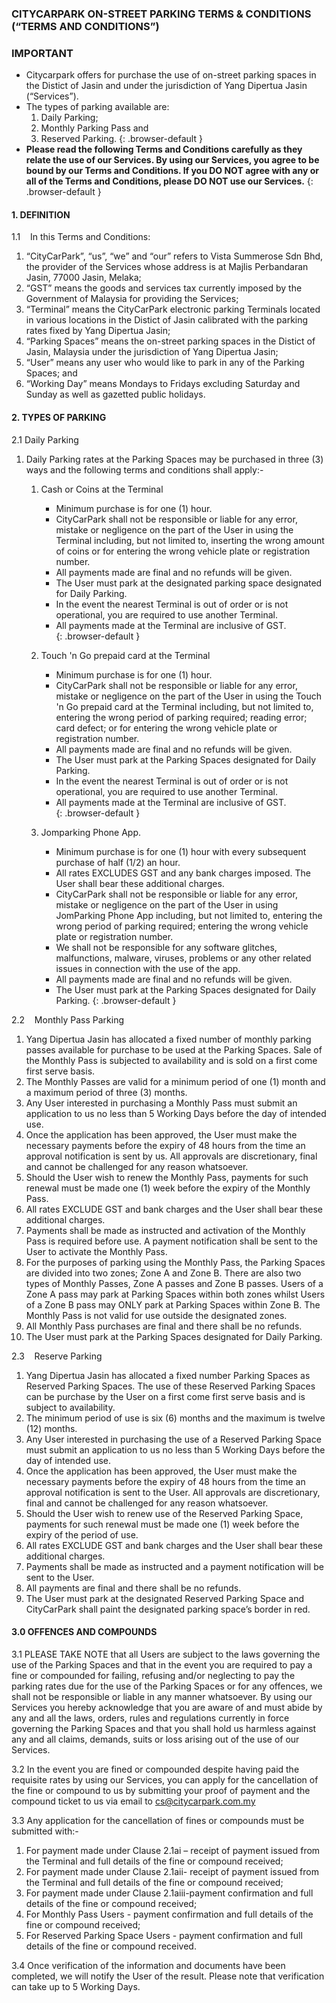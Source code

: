 ### CITYCARPARK ON-STREET PARKING TERMS & CONDITIONS (“TERMS AND CONDITIONS”)

### IMPORTANT


*   Citycarpark offers for purchase the use of on-street parking spaces in the Distict of Jasin and under the jurisdiction of Yang Dipertua Jasin (“Services”).
*   The types of parking available are:
    1.  Daily Parking;
    2.  Monthly Parking Pass and
    3.  Reserved Parking.
    {: .browser-default }
*   **Please read the following Terms and Conditions carefully as they relate the use of our Services. By using our Services, you agree to be bound by our Terms and Conditions. If you DO NOT agree with any or all of the Terms and Conditions, please DO NOT use our Services.**
{: .browser-default }

#### 1\. DEFINITION

1.1    In this Terms and Conditions:



1.  “CityCarPark”, “us”, “we” and “our” refers to Vista Summerose Sdn Bhd, the provider of the Services whose address is at Majlis Perbandaran Jasin, 77000 Jasin, Melaka;
2.  “GST” means the goods and services tax currently imposed by the Government of Malaysia for providing the Services;
3.  “Terminal” means the CityCarPark electronic parking Terminals located in various locations in the Distict of Jasin calibrated with the parking rates fixed by Yang Dipertua Jasin;
4.  “Parking Spaces” means the on-street parking spaces in the Distict of Jasin, Malaysia under the jurisdiction of Yang Dipertua Jasin;
5.  “User” means any user who would like to park in any of the Parking Spaces; and
6.  “Working Day” means Mondays to Fridays excluding Saturday and Sunday as well as gazetted public holidays. 



#### 2\. TYPES OF PARKING

2.1 Daily Parking



1.  Daily Parking rates at the Parking Spaces may be purchased in three (3) ways and the following terms and conditions shall apply:-  

    1.  Cash or Coins at the Terminal
        *   Minimum purchase is for one (1) hour.
        *   CityCarPark shall not be responsible or liable for any error, mistake or negligence on the part of the User in using the Terminal including, but not limited to, inserting the wrong amount of coins or for entering the wrong vehicle plate or registration number.
        *   All payments made are final and no refunds will be given.
        *   The User must park at the designated parking space designated for Daily Parking.
        *   In the event the nearest Terminal is out of order or is not operational, you are required to use another Terminal.
        *   All payments made at the Terminal are inclusive of GST.  
        {: .browser-default }

    2.  Touch 'n Go prepaid card at the Terminal
        *   Minimum purchase is for one (1) hour.
        *   CityCarPark shall not be responsible or liable for any error, mistake or negligence on the part of the User in using the Touch 'n Go prepaid card at the Terminal including, but not limited to, entering the wrong period of parking required; reading error; card defect; or for entering the wrong vehicle plate or registration number.
        *   All payments made are final and no refunds will be given.
        *   The User must park at the Parking Spaces designated for Daily Parking.
        *   In the event the nearest Terminal is out of order or is not operational, you are required to use another Terminal.
        *   All payments made at the Terminal are inclusive of GST.  
        {: .browser-default }

    3.  Jomparking Phone App.
        *   Minimum purchase is for one (1) hour with every subsequent purchase of half (1/2) an hour.
        *   All rates EXCLUDES GST and any bank charges imposed. The User shall bear these additional charges.
        *   CityCarPark shall not be responsible or liable for any error, mistake or negligence on the part of the User in using JomParking Phone App including, but not limited to, entering the wrong period of parking required; entering the wrong vehicle plate or registration number.
        *   We shall not be responsible for any software glitches, malfunctions, malware, viruses, problems or any other related issues in connection with the use of the app.
        *   All payments made are final and no refunds will be given.
        *   The User must park at the Parking Spaces designated for Daily Parking.
        {: .browser-default }



2.2    Monthly Pass Parking



1.  Yang Dipertua Jasin has allocated a fixed number of monthly parking passes available for purchase to be used at the Parking Spaces. Sale of the Monthly Pass is subjected to availability and is sold on a first come first serve basis.
2.  The Monthly Passes are valid for a minimum period of one (1) month and a maximum period of three (3) months.
3.  Any User interested in purchasing a Monthly Pass must submit an application to us no less than 5 Working Days before the day of intended use.
4.  Once the application has been approved, the User must make the necessary payments before the expiry of 48 hours from the time an approval notification is sent by us. All approvals are discretionary, final and cannot be challenged for any reason whatsoever.
5.  Should the User wish to renew the Monthly Pass, payments for such renewal must be made one (1) week before the expiry of the Monthly Pass.
6.  All rates EXCLUDE GST and bank charges and the User shall bear these additional charges.
7.  Payments shall be made as instructed and activation of the Monthly Pass is required before use. A payment notification shall be sent to the User to activate the Monthly Pass.
8.  For the purposes of parking using the Monthly Pass, the Parking Spaces are divided into two zones; Zone A and Zone B. There are also two types of Monthly Passes, Zone A passes and Zone B passes. Users of a Zone A pass may park at Parking Spaces within both zones whilst Users of a Zone B pass may ONLY park at Parking Spaces within Zone B. The Monthly Pass is not valid for use outside the designated zones.
9.  All Monthly Pass purchases are final and there shall be no refunds.
10.  The User must park at the Parking Spaces designated for Daily Parking.



2.3    Reserve Parking



1.  Yang Dipertua Jasin has allocated a fixed number Parking Spaces as Reserved Parking Spaces. The use of these Reserved Parking Spaces can be purchase by the User on a first come first serve basis and is subject to availability.
2.  The minimum period of use is six (6) months and the maximum is twelve (12) months.
3.  Any User interested in purchasing the use of a Reserved Parking Space must submit an application to us no less than 5 Working Days before the day of intended use.
4.  Once the application has been approved, the User must make the necessary payments before the expiry of 48 hours from the time an approval notification is sent to the User. All approvals are discretionary, final and cannot be challenged for any reason whatsoever.
5.  Should the User wish to renew use of the Reserved Parking Space, payments for such renewal must be made one (1) week before the expiry of the period of use.
6.  All rates EXCLUDE GST and bank charges and the User shall bear these additional charges.
7.  Payments shall be made as instructed and a payment notification will be sent to the User.
8.  All payments are final and there shall be no refunds.
9.  The User must park at the designated Reserved Parking Space and CityCarPark shall paint the designated parking space’s border in red.  



#### 3.0 OFFENCES AND COMPOUNDS

3.1 PLEASE TAKE NOTE that all Users are subject to the laws governing the use of the Parking Spaces and that in the event you are required to pay a fine or compounded for failing, refusing and/or neglecting to pay the parking rates due for the use of the Parking Spaces or for any offences, we shall not be responsible or liable in any manner whatsoever. By using our Services you hereby acknowledge that you are aware of and must abide by any and all the laws, orders, rules and regulations currently in force governing the Parking Spaces and that you shall hold us harmless against any and all claims, demands, suits or loss arising out of the use of our Services.

3.2 In the event you are fined or compounded despite having paid the requisite rates by using our Services, you can apply for the cancellation of the fine or compound to us by submitting your proof of payment and the compound ticket to us via email to <span id="cloak80890">[cs@citycarpark.com.my](mailto:cs@citycarpark.com.my)</span> <script type="text/javascript">//<!-- document.getElementById('cloak80890').innerHTML = ''; var prefix = '&#109;a' + 'i&#108;' + '&#116;o'; var path = 'hr' + 'ef' + '='; var addy80890 = 'cs' + '&#64;'; addy80890 = addy80890 + 'c&#105;tyc&#97;rp&#97;rk' + '&#46;' + 'c&#111;m' + '&#46;' + 'my'; var addy_text80890 = 'cs' + '&#64;' + 'c&#105;tyc&#97;rp&#97;rk' + '&#46;' + 'c&#111;m' + '&#46;' + 'my'; document.getElementById('cloak80890').innerHTML += '<a ' + path + '\'' + prefix + ':' + addy80890 + '\'>'+addy_text80890+'<\/a>'; //--></script>

3.3 Any application for the cancellation of fines or compounds must be submitted with:-



1.  For payment made under Clause 2.1ai – receipt of payment issued from the Terminal and full details of the fine or compound received;
2.  For payment made under Clause 2.1aii- receipt of payment issued from the Terminal and full details of the fine or compound received;
3.  For payment made under Clause 2.1aiii-payment confirmation and full details of the fine or compound received;
4.  For Monthly Pass Users - payment confirmation and full details of the fine or compound received;
5.  For Reserved Parking Space Users - payment confirmation and full details of the fine or compound received.

3.4 Once verification of the information and documents have been completed, we will notify the User of the result. Please note that verification can take up to 5 Working Days.

